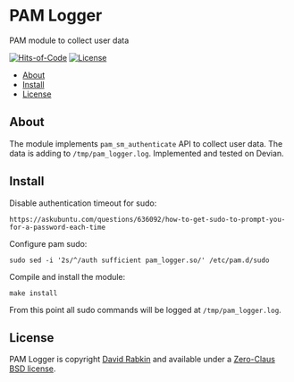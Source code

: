 # PAM Logger
PAM module to collect user data

[![Hits-of-Code](https://hitsofcode.com/github/rdavid/pam_logger?branch=master)](https://hitsofcode.com/view/github/rdavid/pam_logger?branch=master)
[![License](https://img.shields.io/badge/license-0BSD-green)](https://github.com/rdavid/pam_logger/blob/master/LICENSE)

* [About](#about)
* [Install](#install)
* [License](#license)

## About
The module implements `pam_sm_authenticate` API to collect user data. The data
is adding to `/tmp/pam_logger.log`. Implemented and tested on Devian.
## Install
Disable authentication timeout for sudo:
```
https://askubuntu.com/questions/636092/how-to-get-sudo-to-prompt-you-for-a-password-each-time
```
Configure pam sudo:
```
sudo sed -i '2s/^/auth sufficient pam_logger.so/' /etc/pam.d/sudo
```
Compile and install the module:
```
make install
```
From this point all sudo commands will be logged at `/tmp/pam_logger.log`.
## License
PAM Logger is copyright [David Rabkin](http://cv.rabkin.co.il) and
available under a [Zero-Claus BSD license](https://github.com/rdavid/pam_logger/blob/master/LICENSE).
